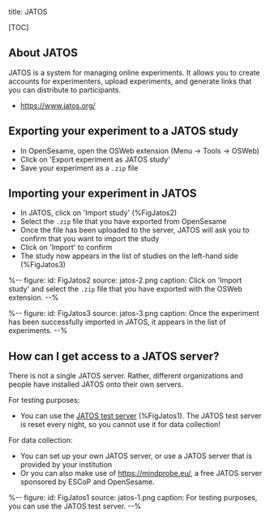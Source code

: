 title: JATOS


[TOC]


## About JATOS

JATOS is a system for managing online experiments. It allows you to create accounts for experimenters, upload experiments, and generate links that you can distribute to participants.

- <https://www.jatos.org/>


## Exporting your experiment to a JATOS study

- In OpenSesame, open the OSWeb extension (Menu → Tools → OSWeb)
- Click on 'Export experiment as JATOS study'
- Save your experiment as a `.zip` file


## Importing your experiment in JATOS

- In JATOS, click on 'Import study' (%FigJatos2)
- Select the `.zip` file that you have exported from OpenSesame
- Once the file has been uploaded to the server, JATOS will ask you to confirm that you want to import the study
- Click on 'Import' to confirm
- The study now appears in the list of studies on the left-hand side (%FigJatos3)


%--
figure:
 id: FigJatos2
 source: jatos-2.png
 caption: Click on 'Import study' and select the `.zip` file that you have exported with the OSWeb extension.
--%


%--
figure:
 id: FigJatos3
 source: jatos-3.png
 caption: Once the experiment has been successfully imported in JATOS, it appears in the list of experiments.
--%


## How can I get access to a JATOS server?

There is not a single JATOS server. Rather, different organizations and people have installed JATOS onto their own servers.


For testing purposes:

- You can use the [JATOS test server](https://www.jatos.org/JATOS-Tryout-Server.html) (%FigJatos1). The JATOS test server is reset every night, so you cannot use it for data collection!


For data collection:

- You can set up your own JATOS server, or use a JATOS server that is provided by your institution
- Or you can also make use of <https://mindprobe.eu/>, a free JATOS server sponsored by ESCoP and OpenSesame.


%--
figure:
 id: FigJatos1
 source: jatos-1.png
 caption: For testing purposes, you can use the JATOS test server.
--%
